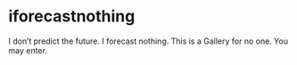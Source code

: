 # iforecastnothing
I don’t predict the future. I forecast nothing. This is a Gallery for no one. You may enter.
